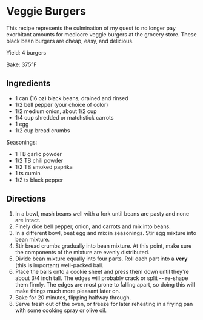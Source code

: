 Veggie Burgers
==============

This recipe represents the culmination of my quest to no longer pay exorbitant amounts for mediocre veggie burgers at the grocery store. These black bean burgers are cheap, easy, and delicious.

Yield: 4 burgers

Bake: 375°F

Ingredients
-----------
* 1 can (16 oz) black beans, drained and rinsed
* 1/2 bell pepper (your choice of color)
* 1/2 medium onion, about 1/2 cup
* 1/4 cup shredded or matchstick carrots
* 1 egg
* 1/2 cup bread crumbs

Seasonings:
* 1 TB garlic powder
* 1/2 TB chili powder
* 1/2 TB smoked paprika
* 1 ts cumin
* 1/2 ts black pepper

Directions
----------
1. In a bowl, mash beans well with a fork until beans are pasty and none are intact.
2. Finely dice bell pepper, onion, and carrots and mix into beans.
3. In a different bowl, beat egg and mix in seasonings. Stir egg mixture into bean mixture.
4. Stir bread crumbs gradually into bean mixture. At this point, make sure the components of the mixture are evenly distributed.
5. Divide bean mixture equally into four parts. Roll each part into a **very** (this is important) well-packed ball.
6. Place the balls onto a cookie sheet and press them down until they're about 3/4 inch tall. The edges will probably crack or split -- re-shape them firmly. The edges are most prone to falling apart, so doing this will make things much more pleasant later on.
7. Bake for 20 minutes, flipping halfway through.
8. Serve fresh out of the oven, or freeze for later reheating in a frying pan with some cooking spray or olive oil.
